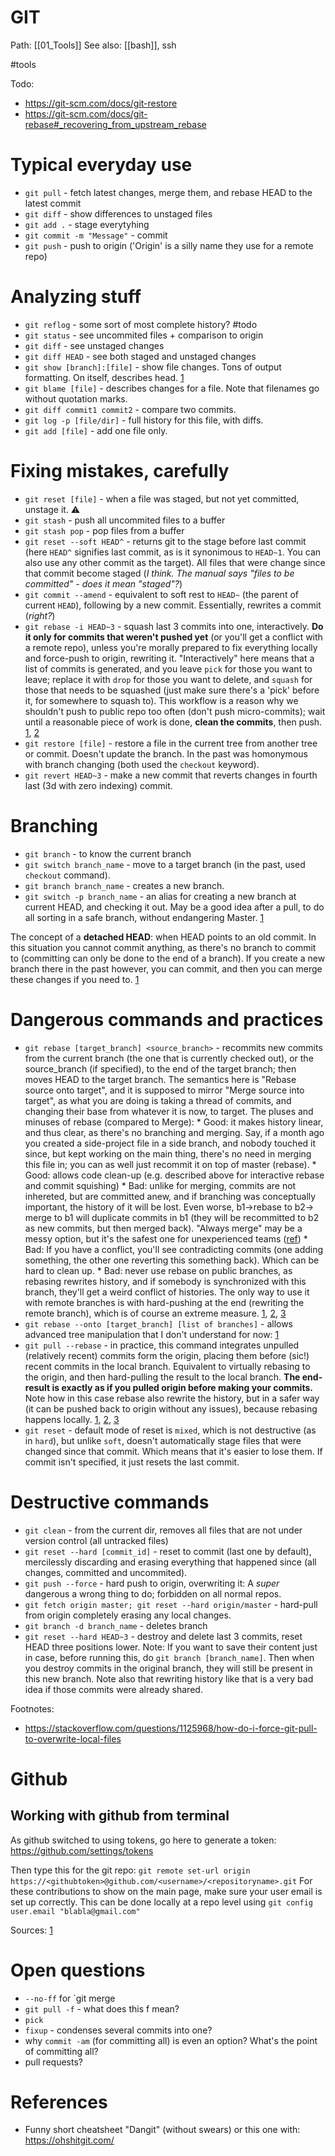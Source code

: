 # GIT

Path: [[01_Tools]]
See also: [[bash]], ssh

#tools


Todo:
* https://git-scm.com/docs/git-restore
* https://git-scm.com/docs/git-rebase#_recovering_from_upstream_rebase

# Typical everyday use
* `git pull` - 	fetch latest changes, merge them, and rebase HEAD to the latest commit
* `git diff` - show differences to unstaged files
* `git add .` - stage everytyhing
* `git commit -m "Message"` - commit
* `git push` - push to origin ('Origin' is a silly name they use for a remote repo)

# Analyzing stuff
* `git reflog` - some sort of most complete history? #todo
* `git status` - see uncommited files + comparison to origin
* `git diff` - see unstaged changes
* `git diff HEAD` - see both staged and unstaged changes
* `git show [branch]:[file]` - show file changes. Tons of output formatting. On itself, describes head. [1](https://git-scm.com/docs/git-show)
* `git blame [file]` - describes changes for a file. Note that filenames go without quotation marks.
* `git diff commit1 commit2` - compare two commits.
* `git log -p [file/dir]` - full history for this file, with diffs.
* `git add [file]` - add one file only.

# Fixing mistakes, carefully
* `git reset [file]` - when a file was staged, but not yet committed, unstage it. ⚠️
* `git stash` - push all uncommited files to a buffer
* `git stash pop` - pop files from a buffer
* `git reset --soft HEAD^` - returns git to the stage before last commit (here `HEAD^` signifies last commit, as is it synonimous to `HEAD~1`. You can also use any other commit as	 the target). All files that were change since that commit become staged (_I think. The manual says "files to be committed" - does it mean "staged"?_)
* `git commit --amend` - equivalent to soft rest to `HEAD~` (the parent of current `HEAD`), following by a new commit. Essentially, rewrites a commit (_right?_)
* `git rebase -i HEAD~3` - squash last 3 commits into one, interactively. **Do it only for commits that weren't pushed yet** (or you'll get a conflict with a remote repo), unless you're morally prepared to fix everything locally and force-push to origin, rewriting it. "Interactively" here means that a list of commits is generated, and you leave `pick` for those you want to leave; replace it with `drop` for those you want to delete, and `squash` for those that needs to be squashed (just make sure there's a 'pick' before it, for somewhere to squash to). This workflow is a reason why we shouldn't push to public repo too often (don't push micro-commits); wait until a reasonable piece of work is done, **clean the commits**, then push. [1](https://git-scm.com/docs/git-rebase#_interactive_mode), [2](https://medium.com/@porteneuve/getting-solid-at-git-rebase-vs-merge-4fa1a48c53aa)
* `git restore [file]` - restore a file in the current tree from another tree or commit. Doesn't update the branch. In the past was homonymous with branch changing (both used the `checkout` keyword).
* `git revert HEAD~3` - make a new commit that reverts changes in fourth last (3d with zero indexing) commit.

# Branching
* `git branch` - to know the current branch
* `git switch branch_name` - move to a target branch (in the past, used `checkout` command).
* `git branch branch_name` - creates a new branch.
* `git switch -p branch_name` - an alias for creating a new branch at current HEAD, and checking it out. May be a good idea after a pull, to do all sorting in a safe branch, without endangering Master. [1](https://blog.carbonfive.com/2017/08/28/always-squash-and-rebase-your-git-commits/)

The concept of a **detached HEAD**: when HEAD points to an old commit. In this situation you cannot commit anything, as there's no branch to commit to (committing can only be done to the end of a branch). If you create a new branch there in the past however, you can commit, and then you can merge these changes if you need to. [1](https://www.atlassian.com/git/tutorials/using-branches/git-checkout)

# Dangerous commands and practices
* `git rebase [target_branch] <source_branch>` - recommits new commits from the current branch (the one that is currently checked out), or the source_branch (if specified), to the end of the target branch; then moves HEAD to the target branch. The semantics here is "Rebase source onto target", and it is supposed to mirror "Merge source into target", as what you are doing is taking a thread of commits, and changing their base from whatever it is now, to target. 
The pluses and minuses of rebase (compared to Merge):
        * Good: it makes history linear, and thus clear, as there's no branching and merging. Say, if a month ago you created a side-project file in a side branch, and nobody touched it since, but kept working on the main thing, there's no need in merging this file in; you can as well just recommit it on top of master (rebase).
        * Good: allows code clean-up (e.g. described above for interactive rebase and commit squishing)
        * Bad: unlike for merging, commits are not inhereted, but are committed anew, and if branching was conceptually important, the history of it will be lost. Even worse, b1→rebase to b2→ merge to b1 will duplicate commits in b1 (they will be recommitted to b2 as new commits, but then merged back). "Always merge" may be a messy option, but it's the safest one for unexperienced teams ([ref](https://www.atlassian.com/git/articles/git-team-workflows-merge-or-rebase))
        * Bad: If you have a conflict, you'll see contradicting commits (one adding something, the other one reverting this something back). Which can be hard to clean up.
        * Bad: never use rebase on public branches, as rebasing rewrites history, and if somebody is synchronized with this branch, they'll get a weird conflict of histories. The only way to use it with remote branches is with hard-pushing at the end (rewriting the remote branch), which is of course an extreme measure. [1](https://www.atlassian.com/git/tutorials/merging-vs-rebasing), [2](https://medium.com/@porteneuve/getting-solid-at-git-rebase-vs-merge-4fa1a48c53aa), [3](http://gitready.com/advanced/2009/02/11/pull-with-rebase.html)
* `git rebase --onto [target_branch] [list of branches]` - allows advanced tree manipulation that I don't understand for now: [1](https://git-scm.com/docs/git-rebase)
* `git pull --rebase` - in practice, this command integrates unpulled (relatively recent) commits form the origin, placing them before (sic!) recent commits in the local branch. Equivalent to virtually rebasing to the origin, and then hard-pulling the result to the local branch. **The end-result is exactly as if you pulled origin before making your commits.** Note how in this case rebase also rewrite the history, but in a safer way (it can be pushed back to origin without any issues), because rebasing happens locally. [1](http://thelazylog.com/git-rebase-or-git-pull/), [2](https://www.atlassian.com/git/tutorials/merging-vs-rebasing), [3](http://gitready.com/advanced/2009/02/11/pull-with-rebase.html)
* `git reset` - default mode of reset is `mixed`, which is not destructive (as in `hard`), but unlike `soft`, doesn't automatically stage files that were changed since that commit. Which means that it's easier to lose them. If commit isn't specified, it just resets the last commit.

# Destructive commands
* `git clean` - from the current dir, removes all files that are not under version control (all untracked files)
* `git reset --hard [commit_id]` - reset to commit (last one by default), mercilessly discarding and erasing everything that happened since (all changes, committed and uncommited).
* `git push --force` - hard push to origin, overwriting it: A _super_ dangerous a wrong thing to do; forbidden on all normal repos.
* `git fetch origin master; git reset --hard origin/master` - hard-pull from origin completely erasing any local changes.
* `git branch -d branch_name` - deletes branch
* `git reset --hard HEAD~3` - destroy and delete last 3 commits, reset HEAD three positions lower. Note: If you want to save their content just in case, before running this, do `git branch [branch_name]`. Then when you destroy commits in the original branch, they will still be present in this new branch. Note also that rewriting history like that is a very bad idea if those commits were already shared.

Footnotes:
* https://stackoverflow.com/questions/1125968/how-do-i-force-git-pull-to-overwrite-local-files

# Github

## Working with github from terminal

As github switched to using tokens, go here to generate a token: https://github.com/settings/tokens

Then type this for the git repo:
`git remote set-url origin https://<githubtoken>@github.com/<username>/<repositoryname>.git`
For these contributions to show on the main page, make sure your user email is set up correctly. This can be done locally at a repo level using `git config user.email "blabla@gmail.com"`

Sources: [1](https://stackoverflow.com/questions/68775869/message-support-for-password-authentication-was-removed-please-use-a-personal)

# Open questions

* `--no-ff` for `git merge
* `git pull -f` - what does this f mean?
* `pick`
* `fixup` - condenses several commits into one?
* why `commit -am` (for committing all) is even an option? What's the point of committing all?
* pull requests?

# References

* Funny short cheatsheet "Dangit" (without swears) or this one with: https://ohshitgit.com/